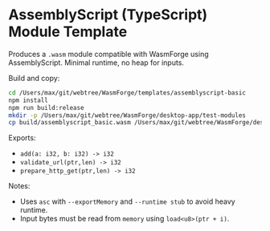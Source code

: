 # AssemblyScript (TypeScript) Module Template

Produces a `.wasm` module compatible with WasmForge using AssemblyScript. Minimal runtime, no heap for inputs.

Build and copy:
```bash
cd /Users/max/git/webtree/WasmForge/templates/assemblyscript-basic
npm install
npm run build:release
mkdir -p /Users/max/git/webtree/WasmForge/desktop-app/test-modules
cp build/assemblyscript_basic.wasm /Users/max/git/webtree/WasmForge/desktop-app/test-modules/
```

Exports:
- `add(a: i32, b: i32) -> i32`
- `validate_url(ptr,len) -> i32`
- `prepare_http_get(ptr,len) -> i32`

Notes:
- Uses `asc` with `--exportMemory` and `--runtime stub` to avoid heavy runtime.
- Input bytes must be read from `memory` using `load<u8>(ptr + i)`.


